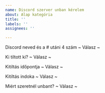 ```yaml
---
name: Discord szerver unban kérelem
about: Alap kategória
title: ''
labels: ''
assignees: ''

---
```


Discord neved és a # utáni 4 szám
~ Válasz ~


Ki tiltott ki?
~ Válasz ~


Kitiltás időpontja
~ Válasz ~


Kitiltás indoka
~ Válasz ~


Miért szeretnél unbant?
~ Válasz ~
